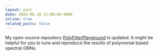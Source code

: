 ```yaml
---
layout: post
date: 2024-08-10 12:00:00-0000
inline: true
related_posts: false
---
```


My open-source repository [PolyFilterPlayground](https://github.com/yuziGuo/PolyFilterPlayground) is updated. It might be helpful for you to tune and reproduce the results of polynomial based spectral GNNs.